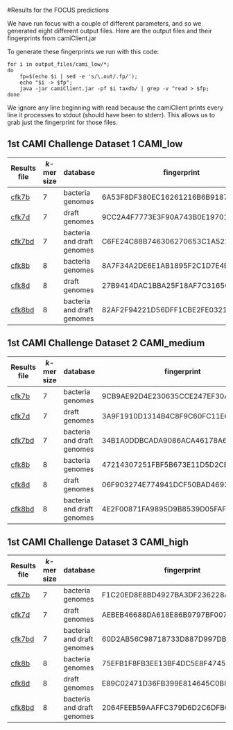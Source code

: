 #Results for the FOCUS predictions

We have run focus with a couple of different parameters, and so we generated eight different output files. Here are the output files and their fingerprints from camiClient.jar

To generate these fingerprints we run with this code:

```
for i in output_files/cami_low/*;
do
	fp=$(echo $i | sed -e 's/\.out/.fp/');
	echo "$i -> $fp";
	java -jar camiClient.jar -pf $i taxdb/ | grep -v ^read > $fp;
done
```

We ignore any line beginning with read because the camiClient prints every line it processes to stdout (should have been to stderr). This allows us to grab just the fingerprint for those files.


## 1st CAMI Challenge Dataset 1 CAMI_low

Results file | *k*-mer size | database | fingerprint | Docker image
|---|---|---|---|---|
[cfk7b](cami_low/cfk7b.out)  | 7 | bacteria genomes | 6A53F8DF380EC16261216B6B9187BF29141 | [cfk7b](https://registry.hub.docker.com/u/linsalrob/cfk7b/)
[cfk7d](cami_low/cfk7d.out)  | 7 | draft genomes | 9CC2A4F7773E3F90A743B0E1970188B3141 | [cfk7d](https://registry.hub.docker.com/u/linsalrob/cfk7d/)
[cfk7bd](cami_low/cfk7bd.out) | 7 | bacteria and draft genomes | C6FE24C88B746306270653C1A522845D141 | [cfk7bd](https://registry.hub.docker.com/u/linsalrob/cfk7bd/)
[cfk8b](cami_low/cfk8b.out)  | 8 | bacteria genomes | 8A7F34A2DE6E1AB1895F2C1D7E4E48C6141 | [cfk8b](https://registry.hub.docker.com/u/linsalrob/cfk8b/)
[cfk8d](cami_low/cfk8d.out)  | 8 | draft genomes | 27B9414DAC1BBA25F18AF7C31650D3F0141 |  [cfk8d](https://registry.hub.docker.com/u/linsalrob/cfk8d/)
[cfk8bd](cami_low/cfk8bd.out) | 8 | bacteria and draft genomes | 82AF2F94221D56DFF1CBE2FE0321FFF1141 | [cfk8bd](https://registry.hub.docker.com/u/linsalrob/cfk8bd/)


## 1st CAMI Challenge Dataset 2 CAMI_medium

Results file | *k*-mer size | database | fingerprint | Docker image |
|---|---|---|---|---|
[cfk7b](cami_mid/cfk7b.out)  | 7 | bacteria genomes | 9CB9AE92D4E230635CCE247EF30AB75D141 | [cfk7b](https://registry.hub.docker.com/u/linsalrob/cfk7b/)
[cfk7d](cami_mid/cfk7d.out)  | 7 | draft genomes | 3A9F1910D1314B4C8F9C60FC11E66F6E141 | [cfk7d](https://registry.hub.docker.com/u/linsalrob/cfk7d/)
[cfk7bd](cami_mid/cfk7bd.out) | 7 | bacteria and draft genomes | 34B1A0DDBCADA9086ACA46178A6621A1141 | [cfk7bd](https://registry.hub.docker.com/u/linsalrob/cfk7bd/)
[cfk8b](cami_mid/cfk8b.out)  | 8 | bacteria genomes | 47214307251FBF5B673E11D5D2CECB48141 | [cfk8b](https://registry.hub.docker.com/u/linsalrob/cfk8b/)
[cfk8d](cami_mid/cfk8d.out)  | 8 | draft genomes | 06F903274E774941DCF50BAD469232D7141 | [cfk8d](https://registry.hub.docker.com/u/linsalrob/cfk8d/)
[cfk8bd](cami_mid/cfk8bd.out) | 8 | bacteria and draft genomes | 4E2F00871FA9895D9B8539D05FAF8795141 | [cfk8bd](https://registry.hub.docker.com/u/linsalrob/cfk8bd/)


## 1st CAMI Challenge Dataset 3 CAMI_high


Results file | *k*-mer size | database | fingerprint | Docker image |
|---|---|---|---|---|
[cfk7b](cami_high/cfk7b.out)  | 7 | bacteria genomes | F1C20ED8E8BD4927BA3DF236228AB462141 | [cfk7b](https://registry.hub.docker.com/u/linsalrob/cfk7b/)
[cfk7d](cami_high/cfk7d.out)  | 7 | draft genomes | AEBEB46688DA618E86B9797BF007B44C141 | [cfk7d](https://registry.hub.docker.com/u/linsalrob/cfk7d/)
[cfk7bd](cami_high/cfk7bd.out) | 7 | bacteria and draft genomes | 60D2AB56C98718733D887D997DB012D6141 | [cfk7bd](https://registry.hub.docker.com/u/linsalrob/cfk7bd/)
[cfk8b](cami_high/cfk8b.out)  | 8 | bacteria genomes | 75EFB1F8FB3EE13BF4DC5E8F47458E1C141 | [cfk8b](https://registry.hub.docker.com/u/linsalrob/cfk8b/)
[cfk8d](cami_high/cfk8d.out)  | 8 | draft genomes | E89C02471D36FB399E814645C0B86894141 | [cfk8d](https://registry.hub.docker.com/u/linsalrob/cfk8d/)
[cfk8bd](cami_high/cfk8bd.out) | 8 | bacteria and draft genomes | 2064FEEB59AAFFC379D6D2C6DFB08640141 | [cfk8bd](https://registry.hub.docker.com/u/linsalrob/cfk8bd/)






